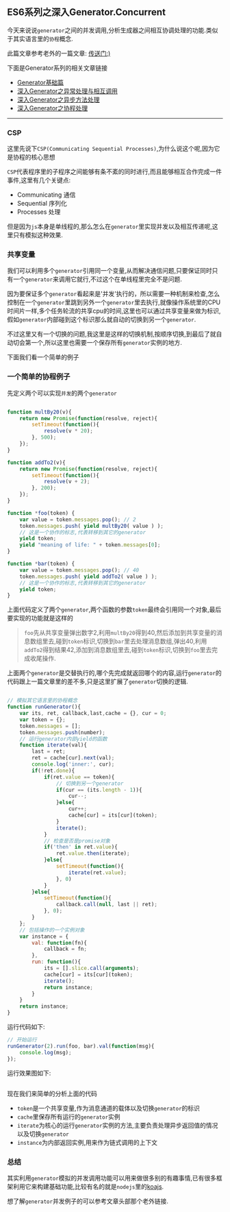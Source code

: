 ## ES6系列之深入Generator.Concurrent

今天来说说`generator`之间的并发调用,分析生成器之间相互协调处理的功能.类似于其实语言里的`协程`概念.

此篇文章参考老外的一篇文章: <a href="http://davidwalsh.name/concurrent-generators" target="_blank">传送门:)</a>

下面是Generator系列的相关文章链接

* <a href="http://www.ifeenan.com/~posts/JavaScript/2014-07-27-ES6%E7%B3%BB%E5%88%97%E4%B9%8BGenerator.md" target="_blank">Generator基础篇</a>
* <a href="http://www.ifeenan.com/~posts/JavaScript/2014-07-28-ES6%E7%B3%BB%E5%88%97%E4%B9%8B%E6%B7%B1%E5%85%A5Generator.md" target="_blank">深入Generator之异常处理与相互调用</a>
* <a href="http://www.ifeenan.com/~posts/JavaScript/2014-08-04-ES6%E7%B3%BB%E5%88%97%E4%B9%8B%E6%B7%B1%E5%85%A5Generator2.md" target="_blank">深入Generator之异步方法处理</a>
* <a href="http://www.ifeenan.com/~posts/JavaScript/2014-08-15-ES6%E7%B3%BB%E5%88%97%E4%B9%8BGenerator%E5%B9%B6%E5%8F%91%E8%B0%83%E7%94%A8.md" target="_blank">深入Generator之协程处理</a>

---

### CSP

这里先说下`CSP(Communicating Sequential Processes)`,为什么说这个呢,因为它是协程的核心思想

`CSP`代表程序里的子程序之间能够有条不紊的同时进行,而且能够相互合作完成一件事件,这里有几个关键点:

* Communicating 通信
* Sequential 序列化
* Processes 处理

但是因为`js`本身是单线程的,那么怎么在`generator`里实现并发以及相互传递呢,这里只有模拟这种效果.

### 共享变量

我们可以利用多个`generator`引用同一个变量,从而解决通信问题,只要保证同时只有一个`generator`来调用它就行,不过这个在单线程里完全不是问题.

因为要保证多个`generator`看起来是'并发'执行的，所以需要一种机制来检查,怎么控制在一个`generator`里跳到另外一个`generator`里去执行,就像操作系统里的CPU时间片一样,多个任务轮流的共享cpu的时间,这里也可以通过共享变量来做为标识,假如`generator`内部碰到这个标识那么就自动的切换到另一个`generator`.

不过这里又有一个切换的问题,我这里是这样的切换机制,按顺序切换,到最后了就自动切会第一个,所以这里也需要一个保存所有`generator`实例的地方.

下面我们看一个简单的例子

### 一个简单的协程例子

先定义两个可以实现`并发`的两个`generator`

```js

function multBy20(v){
    return new Promise(function(resolve, reject){
        setTimeout(function(){
            resolve(v * 20); 
        }, 500);
    });
}

function addTo2(v){
    return new Promise(function(resolve, reject){
        setTimeout(function(){
            resolve(v + 2); 
        }, 200);
    });
}

function *foo(token) {
    var value = token.messages.pop(); // 2
    token.messages.push( yield multBy20( value ) );
    // 这是一个协作的标志,代表转移到其它的generator
    yield token;
    yield "meaning of life: " + token.messages[0];
}

function *bar(token) {
    var value = token.messages.pop(); // 40
    token.messages.push( yield addTo2( value ) );
    // 这是一个协作的标志,代表转移到其它的generator
    yield token;
}

```

上面代码定义了两个`generator`,两个函数的参数`token`最终会引用同一个对象,最后要实现的功能就是这样的

> `foo`先从共享变量弹出数字2,利用`multBy20`得到40,然后添加到共享变量的消息数组里去,碰到`token`标识,切换到`bar`里去处理消息数组,弹出40,利用`addTo2`得到结果42,添加到消息数组里去,碰到`token`标识,切换到`foo`里去完成收尾操作.

上面两个`generator`是交替执行的,哪个先完成就返回哪个的内容,运行`generator`的代码跟上一篇文章里的差不多,只是这里扩展了`generator`切换的逻辑.

```js

// 模拟其它语言里的协程概念
function runGenerator(){
    var its, ret, callback,last,cache = {}, cur = 0;
    var token = {};
    token.messages = [];
    token.messages.push(number);
    // 运行generator内部yield的函数
    function iterate(val){
        last = ret;
        ret = cache[cur].next(val);
        console.log('inner:', cur);
        if(!ret.done){
            if(ret.value == token){
                // 切换到另一个generator
                if(cur == (its.length - 1)){
                    cur--;
                }else{
                    cur++;
                    cache[cur] = its[cur](token);
                }
                iterate();
            }
            // 检查是否是promise对象
            if('then' in ret.value){
                ret.value.then(iterate);
            }else{
                setTimeout(function(){
                    iterate(ret.value);
                }, 0)
            }
        }else{
            setTimeout(function(){
                callback.call(null, last || ret);
            }, 0);
        }
    };
    // 包括操作的一个实例对象
    var instance = {
        val: function(fn){
            callback = fn;
        },
        run: function(){
            its = [].slice.call(arguments);
            cache[cur] = its[cur](token);
            iterate();
            return instance;
        }
    }
    return instance;
}

```

运行代码如下:

```js
// 开始运行
runGenerator(2).run(foo, bar).val(function(msg){
    console.log(msg);
});

```
运行效果图如下:

<img src="http://xuwenmin.github.io/blog/img/generator-coroutines.png" alt="">

现在我们来简单的分析上面的代码

* `token`是一个共享变量,作为消息通道的载体以及切换`generator`的标识
* `cache`里保存所有运行的`generator`实例
* `iterate`为核心的运行`generator`实例的方法,主要负责处理异步返回值的情况以及切换`generator`
* `instance`为内部返回实例,用来作为链式调用的上下文

### 总结

其实利用`generator`模拟的并发调用功能可以用来做很多别的有趣事情,已有很多框架利用它来构建基础功能,比较有名的就是`nodejs`里的<a href="http://koajs.com/" target="_blank">koajs</a>.

想了解`generator`并发例子的可以参考文章头部那个老外链接.


